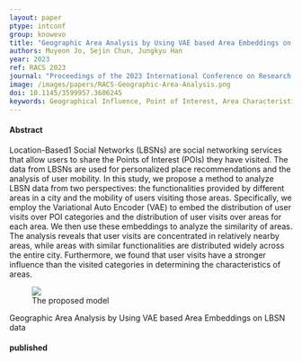 ```yaml
---
layout: paper
ptype: intconf 
group: knowevo
title: "Geographic Area Analysis by Using VAE based Area Embeddings on LBSN data"
authors: Muyeon Jo, Sejin Chun, Jungkyu Han
year: 2023
ref: RACS 2023
journal: "Proceedings of the 2023 International Conference on Research in Adaptive and Convergent Systems"
image: /images/papers/RACS-Geographic-Area-Analysis.png
doi: 10.1145/3599957.3606245
keywords: Geographical Influence, Point of Interest, Area Characteristics, Location-based Social Network
---
```


<h4><span class="badge badge-info">Abstract</span></h4>
Location-Based1 Social Networks (LBSNs) are social networking services that allow users to share the Points of Interest (POIs) they have visited. The data from LBSNs are used for personalized place recommendations and the analysis of user mobility. In this study, we propose a method to analyze LBSN data from two perspectives: the functionalities provided by different areas in a city and the mobility of users visiting those areas. Specifically, we employ the Variational Auto Encoder (VAE) to embed the distribution of user visits over POI categories and the distribution of user visits over areas for each area. We then use these embeddings to analyze the similarity of areas. The analysis reveals that user visits are concentrated in relatively nearby areas, while areas with similar functionalities are distributed widely across the entire city. Furthermore, we found that user visits have a stronger influence than the visited categories in determining the characteristics of areas.

<figure>
    <img class="pull-left pad-right media-object d-none d-sm-block" src="{{ page.image }}">
    <figcaption>The proposed model</figcaption>
</figure>


<div class="alert alert-warning" role="alert">
   Geographic Area Analysis by Using VAE based Area Embeddings on LBSN data
</div>

<h4><span class="badge badge-info">published</span></h4>